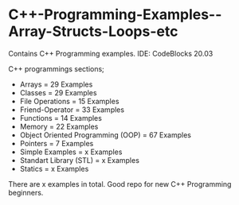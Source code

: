 # C++-Programming-Examples--Array-Structs-Loops-etc
Contains C++ Programming examples. IDE: CodeBlocks 20.03 

C++ programmings sections;
- Arrays = 29 Examples
- Classes = 29 Examples
- File Operations = 15 Examples
- Friend-Operator = 33 Examples
- Functions = 14 Examples
- Memory = 22 Examples
- Object Oriented Programming (OOP) = 67 Examples
- Pointers = 7 Examples
- Simple Examples = x Examples
- Standart Library (STL) = x Examples
- Statics = x Examples

There are x examples in total. Good repo for new C++ Programming beginners.